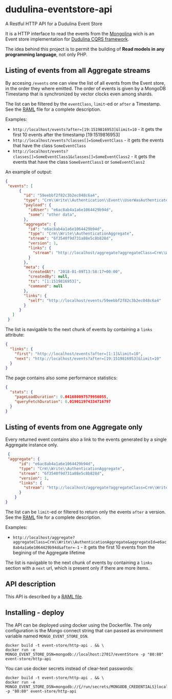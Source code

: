 # dudulina-eventstore-api
A Restful HTTP API for a Dudulina Event Store

It is a HTTP interface to read the events from the [Mongolina](https://github.com/xprt64/mongolina) wich is an Event store implementation for [Dudulina CQRS framework](https://github.com/xprt64/dudulina).

The idea behind this project is to permit the building of **Read models in any programming language**, not only PHP.

## Listing of events from all Aggregate streams

By accesing `/events` one can view the list of all events from the Event store, in the order they where emitted. 
The order of events is given by a MongoDB Timestamp that is synchronized by vector clocks even among shards.

The list can be filtered by the `eventClass`, `limit`-ed or `after` a Timestamp. See the [RAML](https://github.com/xprt64/dudulina-eventstore-api/blob/master/web/api.raml) file for a complete description.

Examples:
 - `http://localhost/events?after=[19:1519816953]&limit=10` - it gets the first 10 events after the timestamp [19:1519816953]
 - `http://localhost/events?classes[]=SomeEventClass` - it gets the events that have the class `SomeEventClass`
 - `http://localhost/events?classes[]=SomeEventClass1&classes[]=SomeEventClass2` - it gets the events that have the class `SomeEventClass1` or `SomeEventClass2`
 
 An example of output:
 
```json
{
 "events": [
      {
        "id": "59eebbf2f82c3b2ec048c6a4",
        "type": "Crm\\Write\\Authentication\\Event\\UserWasAuthenticated",
        "payload": {
          "idUser": "e6ac8ab4a1a6e1064429b94d",
          "some": "other data",
        },
        "aggregate": {
          "id": "e6ac8ab4a1a6e1064429b94d",
          "type": "Crm\\Write\\AuthenticationAggregate",
          "stream": "6f3540f9d731a88e5c8b828d",
          "version": 1,
          "links": {
            "stream": "http://localhost/aggregate?aggregateClass=Crm\\Write\\AuthenticationAggregate&aggregateId=e6ac8ab4a1a6e1064429b94d&after=-1"
          }
        },
        "meta": {
          "createdAt": "2018-01-09T13:58:17+00:00",
          "createdBy": null,
          "ts": "[1:1519816953]",
          "command": null
        },
        "links": {
          "self": "http://localhost/events/59eebbf2f82c3b2ec048c6a4"
        }
      }
   ]
 }
```
  
 The list is navigable to the next chunk of events by containing a `links` attribute:
 
```json
{  
  "links": {
    "first": "http://localhost/events?after=[1:1]&limit=10",
    "next": "http://localhost/events?after=[19:1519816953]&limit=10"
  }
}
```

The page contains also some performance statistics:

```json
{  
  "stats": {
    "pageLoadDuration": 0.041680097579956055,
    "queryFetchDuration": 0.019011974334716797
  }
}
```

## Listing of events from one Aggregate only

Every returned event contains also a link to the events generated by a single Aggregate instance only.

```json
 {
 "aggregate": {
      "id": "e6ac8ab4a1a6e1064429b94d",
      "type": "Crm\\Write\\AuthenticationAggregate",
      "stream": "6f3540f9d731a88e5c8b828d",
      "version": 1,
      "links": {
        "stream": "http://localhost/aggregate?aggregateClass=Crm\\Write\\AuthenticationAggregate&aggregateId=e6ac8ab4a1a6e1064429b94d&after=-1"
      }
    }
}
```

The list can be `limit`-ed or filtered to return only the events `after` a version. See the [RAML](https://github.com/xprt64/dudulina-eventstore-api/blob/master/web/api.raml) file for a complete description.

Examples:
 - `http://localhost/aggregate?aggregateClass=Crm\\Write\\AuthenticationAggregate&aggregateId=e6ac8ab4a1a6e1064429b94d&after=-1` - it gets the first 10 events from the begining of the Aggregate lifetime
 
The list is navigable to the next chunk of events by containing a `links` section with a `next` url, which is present only if there are more items.

## API description

This API is described by a [RAML file](https://github.com/xprt64/dudulina-eventstore-api/blob/master/web/api.raml).

## Installing - deploy

The API can be deployed using docker using the Dockerfile. 
The only configuration is the Mongo connect string that can passed as environment variable named `MONGO_EVENT_STORE_DSN`.

```
docker build -t event-store/http-api . && \
docker run -e MONGO_EVENT_STORE_DSN=mongodb://localhost:27017/eventStore -p "80:80" event-store/http-api
```

You can use docker secrets instead of clear-text passwords:
```
docker build -t event-store/http-api . && \
docker run -e MONGO_EVENT_STORE_DSN=mongodb://{/run/secrets/MONGODB_CREDENTIALS}localhost:27017/eventStore -p "80:80" event-store/http-api
```
